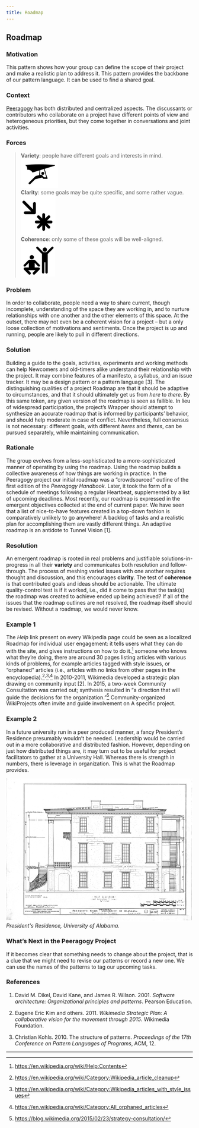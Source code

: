 ```yaml
---
title: Roadmap
---
```


## Roadmap 

### Motivation 

This pattern shows how your group can define the scope of their project
and make a realistic plan to address it. This pattern provides the
backbone of our pattern language. It can be used to find a shared goal.

### Context 

[Peeragogy](http://peeragogy.github.io/pattern-peeragogy.html) has
both distributed and centralized aspects. The discussants or
contributors who collaborate on a project have different points of
view and heterogeneous priorities, but they come together in
conversations and joint activities.

### Forces 

>  **Variety**: people have different goals and interests in mind.         ![image](https://raw.githubusercontent.com/Peeragogy/Peeragogy.github.io/master/images/variety.png)  
>  **Clarity**: some goals may be quite specific, and some rather vague.   ![image](https://raw.githubusercontent.com/Peeragogy/Peeragogy.github.io/master/images/clarity.png)  
>  **Coherence**: only some of these goals will be well-aligned.           ![image](https://raw.githubusercontent.com/Peeragogy/Peeragogy.github.io/master/images/coherence.png)

### Problem 

In order to collaborate, people need a way to share current, though
incomplete, understanding of the space they are working in, and to
nurture relationships with one another and the other elements of this
space. At the outset, there may not even be a coherent vision for a
project – but a only loose collection of motivations and sentiments.
Once the project is up and running, people are likely to pull in
different directions.

### Solution 

Building a guide to the goals, activities, experiments and working
methods can help <span><span>Newcomers</span></span> and old-timers
alike understand their relationship with the project. It may combine
features of a manifesto, a syllabus, and an issue tracker. It may be a
design pattern or a pattern language <span
class="citation">\[3\]</span>. The distinguishing qualities of a project
Roadmap are that it should be adaptive to
circumstances, and that it should ultimately get us from *here* to
*there*. By this same token, any given version of the roadmap is seen as
fallible. In lieu of widespread participation, the project’s
<span><span>Wrapper</span></span> should attempt to synthesize an
accurate roadmap that is informed by participants’ behavior, and should
help moderate in case of conflict. Nevertheless, full consensus is not
necessary: different goals, with different *heres* and *theres*, can be
pursued separately, while maintaining communication.

### Rationale 

The group evolves from a less-sophisticated to a more-sophisticated
manner of operating by using the roadmap. Using the roadmap builds a
collective awareness of how things are working in practice. In the
Peeragogy project our initial roadmap was a “crowdsourced” outline of
the first edition of the *Peeragogy Handbook*. Later, it took the form
of a schedule of meetings following a regular
<span><span>Heartbeat</span></span>, supplemented by a list of upcoming
deadlines. Most recently, our roadmap is expressed in the emergent
objectives collected at the end of current paper. We have seen that a
list of nice-to-have features created in a top-down fashion is
comparatively unlikely to go anywhere! A backlog of tasks and a
realistic plan for accomplishing them are vastly different things. An
adaptive roadmap is an antidote to <span><span>Tunnel
Vision</span></span> <span class="citation">\[1\]</span>.

### Resolution 

An emergent roadmap is rooted in real problems and justifiable
solutions-in-progress in all their **variety** and communicates both
resolution and follow-through. The process of meshing varied issues with
one another requires thought and discussion, and this encourages
**clarity**. The test of **coherence** is that contributed goals and
ideas should be actionable. The ultimate quality-control test is if it
worked, i.e., did it come to pass that the task(s) the roadmap was
created to achieve ended up being achieved? If all of the issues that
the roadmap outlines are not resolved, the roadmap itself should be
revised. Without a roadmap, we would never know.

### Example 1 

The *Help* link present on every Wikipedia page could be seen as a
localized <span><span>Roadmap</span></span> for individual user
engagement: it tells users what they can do with the site, and gives
instructions on how to do it.[^fn1]
someone who knows what they’re doing, there are around 30 pages listing
articles with various kinds of problems, for example articles tagged
with style issues, or “orphaned” articles (i.e., articles with no links
from other pages in the encyclopedia).[^fn2]<sup>,</sup>[^fn3]<sup>,</sup>[^fn4]
In 2010-2011, Wikimedia developed a strategic plan drawing
on community input <span class="citation">\[2\]</span>. In 2015, a
two-week Community Consultation was carried out; synthesis resulted in
“a direction that will guide the decisions for the organization.”[^fn5]
Community-organized WikiProjects often invite and guide involvement on
<span><span>A specific project</span></span>.

### Example 2 

In a future university run in a peer produced manner, a fancy
President’s Residence presumably wouldn’t be needed.  Leadership would be carried out in a more
collaborative and distributed fashion. However, depending on just how
distributed things are, it may turn out to be useful for project
facilitators to gather at a University Hall. Whereas there is strength
in numbers, there is leverage in organization. This is what the
<span><span>Roadmap</span></span> provides.

![image](https://raw.githubusercontent.com/Peeragogy/Peeragogy.github.io/master/images/alabama-small.jpg)  
*President's Residence, University of Alabama.*

### What’s Next in the Peeragogy Project

If it becomes clear that something needs to change about the project,
that is a clue that we might need to revise our patterns or record a new
one. We can use the names of the patterns to tag our upcoming tasks.

### References

1. David M. Dikel, David Kane, and James R. Wilson. 2001. *Software architecture: Organizational principles and patterns*. Pearson Education.

2. Eugene Eric Kim and others. 2011. *Wikimedia Strategic Plan: A collaborative vision for the movement through 2015*. Wikimedia Foundation.

3. Christian Kohls. 2010. The structure of patterns. *Proceedings of the 17th Conference on Pattern Languages of Programs*, ACM, 12.

------------------------------------------------------------------------

[^fn1]: <https://en.wikipedia.org/wiki/Help:Contents>

[^fn2]: <https://en.wikipedia.org/wiki/Category:Wikipedia_article_cleanup>

[^fn3]: <https://en.wikipedia.org/wiki/Category:Wikipedia_articles_with_style_issues>

[^fn4]: <https://en.wikipedia.org/wiki/Category:All_orphaned_articles>

[^fn5]: <https://blog.wikimedia.org/2015/02/23/strategy-consultation/>

[^fn6]: <https://blog.wikimedia.org/2015/08/27/strategy-potential-mobile-multimedia-translation/>


